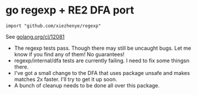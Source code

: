 # go regexp + RE2 DFA port

`import "github.com/xiezhenye/regexp"`

See [golang.org/cl/12081](https://golang.org/cl/12081)

* The regexp tests pass. Though there may still be uncaught bugs.
  Let me know if you find any of them! No guarantees!
* regexp/internal/dfa tests are currently failing. I need to fix
  some thingsn there.
* I've got a small change to the DFA that uses package unsafe
  and makes matches 2x faster. I'll try to get it up soon.
* A bunch of cleanup needs to be done all over this package.
